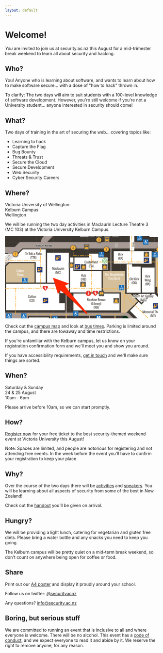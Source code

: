 ```yaml
---
layout: default
---
```


# Welcome!

_You_ are invited to join us at security.ac.nz this August for a
mid-trimester break weekend to learn all about security and hacking.

## Who?

You! Anyone who is learning about software, and wants to learn about
how to make software secure... with a dose of "how to hack" thrown in.

To clarify: The two days will aim to suit students with a 100-level
knowledge of software development. However, you're still welcome if
you're not a University student... anyone interested in security
should come!

## What?

Two days of training in the art of securing the web... covering topics
like:

- Learning to hack
- Capture the Flag
- Bug Bounty
- Threats & Trust
- Secure the Cloud
- Secure Development
- Web Security
- Cyber Security Careers

## Where?

Victoria University of Wellington  
Kelburn Campus  
Wellington

We will be running the two day activities in Maclaurin Lecture Theatre 3 (MC 103) at the Victoria University Kelburn Campus. 

![Maclaurin Theatre 3 location map](maclaurin.png)

Check out the [campus map](https://www.victoria.ac.nz/about/explore-victoria/campuses/kelburn/kelburn-campus-map.pdf) and look at [bus times](https://www.metlink.org.nz/stop/5915). Parking is limited around the campus, and there are towaway and time restrictions.

If you're unfamiliar with the Kelburn campus, let us know on your registration confirmation form and we'll meet you and show you around.

If you have accessibility requirements, [get in touch](mailto:info@security.ac.nz) and we'll make sure things are sorted.

## When?

Saturday & Sunday  
24 & 25 August  
10am - 6pm

Please arrive before 10am, so we can start promptly.

## How?

[Register now](https://securityacnz.eventbrite.com) for your free ticket to the
best security-themed weekend event at Victoria University this August!

Note: Spaces are limited, and people are notorious for registering and not attending free
events. In the week before the event you'll have to confirm your
registration to keep your place.

## Why?

Over the course of the two days there will be [activities](activities) and [speakers](speakers). You will be learning about all aspects of security from some of the best in New Zealand!

Check out the [handout](handout.pdf) you'll be given on arrival.

## Hungry?

We will be providing a light lunch, catering for vegetarian and gluten free diets. Please bring a water bottle and any snacks you need to keep you going.

The Kelburn campus will be pretty quiet on a mid-term break weekend, so don't count on anywhere being open for coffee or food.

## Share

Print out our [A4 poster](security_ac_nz_poster.png) and display it proudly around your school.

Follow us on twitter: [@securityacnz](https://twitter.com/securityacnz)

Any questions? [info@security.ac.nz](mailto:info@security.ac.nz)

## Boring, but serious stuff

We are committed to running an event that is inclusive to all and
where everyone is welcome. There will be no alcohol.
This event has a [code of conduct](conduct), and we expect everyone to
read it and abide by it. We reserve the right to
remove anyone, for any reason.
